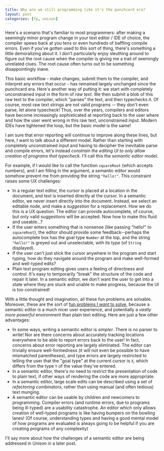 ```yaml
---
title: Why are we still programming like it's the punchcard era?
layout: post
categories: [fp, unison]
---
```


Here's a scenario that's familiar to most programmers: after making a seemingly minor program change in your text editor / IDE of choice, the compiler spews back at you tens or even hundreds of baffling compile errors. Even if you've gotten used to this sort of thing, there's something a little demoralizing about it. I don't particularly enjoy sleuthing around to figure out the root cause when the compiler is giving me a trail of seemingly unrelated clues. The root cause often turns out to be something disappointingly inane.

This basic workflow - make changes, submit them to the compiler, and interpret any errors that occur - has remained largely unchanged since the punchcard era. Here's another way of putting it: we start with completely unconstrained input in the form of _raw text_. We then submit a blob of this raw text to the compiler, which "parses" the text, and then typechecks it. Of course, most raw text strings are not valid programs -- they don't even parse, let alone typecheck! Thus, over the years, compilers and editors have become increasingly sophisticated at reporting back to the user where and how the user went wrong in this raw text, unconstrained input. Modern IDEs have tightened the loop, but the basic model is the same!

I am sure that error reporting will continue to improve along these lines, but here, I want to talk about a different model. Rather than starting with completely unconstrained input and having to decipher the inevitable parse and compile errors, let's instead _constrain the editing UI to only allow creation of programs that typecheck._ I'll call this the _semantic editor_ model.

For example, if I would like to call the function `squareRoot` (which accepts numbers), and I am filling in the argument, a semantic editor would somehow prevent me from providing the string `"hello!"`. This constraint raises some UX challenges:

* In a regular text editor, the cursor is placed at a location in the document, and text is inserted directly at the cursor. In a semantic editor, we never insert directly into the document. Instead, we select an editable node, and make a _suggestion_ for a replacement. How we do this is a UX question. The editor can provide autocomplete, of course, but only valid suggestions will be accepted. Now how to make this fluid and useable...?
* If the user enters something that is nonsense (like passing "hello!" to `squareRoot`), the editor should provide some feedback--perhaps the autocomplete box has the goal type `Number` at the top, and the string `"hello!"` is greyed out and unselectable, with its type (of `String` displayed).
* If the user can't just stick the cursor anywhere in the program and start typing, how do they navigate around the program and make well-formed and well-typed edits?
* Plain text program editing gives users a feeling of directness and control. It's easy to temporarily "break" the structure of the code and repair it later. In a semantic editor, we don't want the user to get into a state where they are stuck and unable to make progress, because the UI is too constrained!

With a little thought and imagination, all these fun problems are solvable. Moreover, these are the sort of [fun problems I _want_ to solve](/2014-08-27/naysaying), because a semantic editor is a much nicer user experience, and potentially a _vastly more powerful_ environment than plain text editing. Here are just a few other advantages:

* In some ways, writing a semantic editor is _simpler_. There is no parser to write! Nor are there concerns about accurately tracking locations everywhere to be able to report errors back to the user! In fact, concerns about error reporting are largely eliminated. The editor can trivially ensure well-formedness (it will not even be possible to have mismatched parentheses), and type errors are largely restricted to telling the user that the "goal type" at the current cursor is `X`, which differs from the type `Y` of the value they've entered.
* In a semantic editor, there's no need to restrict the presentation of code to plain text, if other ways of rendering the code are more appropriate.
* In a semantic editor, large scale edits can be described using a set of _refactoring combinators_, rather than using manual (and often tedious) text munging.
* A semantic editor can be usable by children and newcomers to programming. Compiler errors (and runtime errors, due to programs being ill-typed) are a usability catastrophe. An editor which only allows creation of well-typed programs is like having bumpers on the bowling lanes! (Of course, understanding types and having a good mental model of how programs are evaluated is always going to be helpful if you are creating programs of any complexity)

I'll say more about how the challenges of a semantic editor are being addressed in Unison in a later post.
